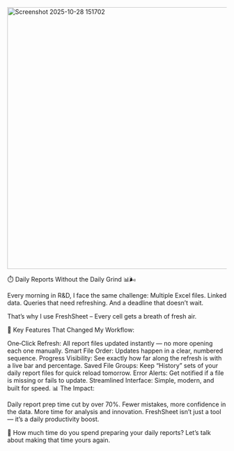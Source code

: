 <img width="647" height="601" alt="Screenshot 2025-10-28 151702" src="https://github.com/user-attachments/assets/4eadd570-bebf-44eb-8d75-4eea64906bc3" />



⏱️ Daily Reports Without the Daily Grind 📊🌬️

Every morning in R&D, I face the same challenge:
Multiple Excel files. Linked data. Queries that need refreshing.
And a deadline that doesn’t wait.

That’s why I use FreshSheet – Every cell gets a breath of fresh air.

🔹 Key Features That Changed My Workflow:

One‑Click Refresh: All report files updated instantly — no more opening each one manually.
Smart File Order: Updates happen in a clear, numbered sequence.
Progress Visibility: See exactly how far along the refresh is with a live bar and percentage.
Saved File Groups: Keep “History” sets of your daily report files for quick reload tomorrow.
Error Alerts: Get notified if a file is missing or fails to update.
Streamlined Interface: Simple, modern, and built for speed.
📊 The Impact:

Daily report prep time cut by over 70%.
Fewer mistakes, more confidence in the data.
More time for analysis and innovation.
FreshSheet isn’t just a tool — it’s a daily productivity boost.

💬 How much time do you spend preparing your daily reports?
Let’s talk about making that time yours again.
